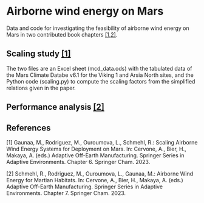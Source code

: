 # Airborne wind energy on Mars

Data and code for investigating the feasibility of airborne wind energy on Mars in two contributed book chapters [[1,2]](#References).

## Scaling study [[1]](#References)

The two files are an Excel sheet (mcd_data.ods) with the tabulated data of the Mars Climate Databe v6.1 for the Viking 1 and Arsia North sites, and the Python code (scaling.py) to compute the scaling factors from the simplified relations given in the paper.

## Performance analysis [[2]](#References)

 

## References
[1] Gaunaa, M., Rodriguez, M., Ouroumova, L., Schmehl, R.: Scaling Airborne Wind Energy Systems for Deployment on Mars. In: Cervone, A., Bier, H., Makaya, A. (eds.) Adaptive Off-Earth Manufacturing. Springer Series in Adaptive Environments. Chapter 6. Springer Cham. 2023.

[2] Schmehl, R., Rodriguez, M., Ouroumova, L., Gaunaa, M.: Airborne Wind Energy for Martian Habitats. In: Cervone, A., Bier, H., Makaya, A. (eds.)  Adaptive Off-Earth Manufacturing. Springer Series in Adaptive Environments. Chapter 7. Springer Cham. 2023.
